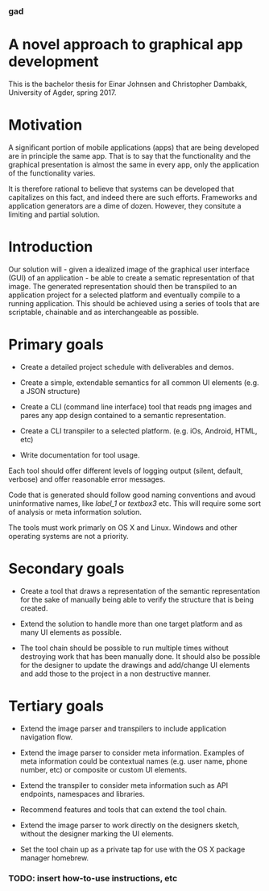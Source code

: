 ### gad
# A novel approach to graphical app development

This is the bachelor thesis for Einar Johnsen and Christopher Dambakk, University of Agder, spring 2017.

Motivation
==========

A significant portion of mobile applications (apps) that are being developed are in principle the same app. That is to say that the functionality and the graphical presentation is almost the same in every app, only the application of the functionality varies.

It is therefore rational to believe that systems can be developed that capitalizes on this fact, and indeed there are such efforts. Frameworks and application generators are a dime of dozen. However, they consitute a limiting and partial solution.

Introduction
============

Our solution will - given a idealized image of the graphical user interface (GUI) of an application - be able to create a sematic representation of that image. The generated representation should then be transpiled to an application project for a selected platform and eventually compile to a running application. This should be achieved using a series of tools that are scriptable, chainable and as interchangeable as possible.

Primary goals
=============

-   Create a detailed project schedule with deliverables and demos.

-   Create a simple, extendable semantics for all common UI elements (e.g. a JSON structure)

-   Create a CLI (command line interface) tool that reads png images and pares any app design contained to a semantic representation.

-   Create a CLI transpiler to a selected platform. (e.g. iOs, Android, HTML, etc)

-   Write documentation for tool usage.

Each tool should offer different levels of logging output (silent, default, verbose) and offer reasonable error messages.

Code that is generated should follow good naming conventions and avoud uninformative names, like *label\_1* or *textbox3* etc. This will require some sort of analysis or meta information solution.

The tools must work primarly on OS X and Linux. Windows and other operating systems are not a priority.

Secondary goals
===============

-   Create a tool that draws a representation of the semantic representation for the sake of manually being able to verify the structure that is being created.

-   Extend the solution to handle more than one target platform and as many UI elements as possible.

-   The tool chain should be possible to run multiple times without destroying work that has been manually done. It should also be possible for the designer to update the drawings and add/change UI elements and add those to the project in a non destructive manner.

Tertiary goals
==============

-   Extend the image parser and transpilers to include application navigation flow.

-   Extend the image parser to consider meta information. Examples of meta information could be contextual names (e.g. user name, phone number, etc) or composite or custom UI elements.

-   Extend the transpiler to consider meta information such as API endpoints, namespaces and libraries.

-   Recommend features and tools that can extend the tool chain.

-   Extend the image parser to work directly on the designers sketch, without the designer marking the UI elements.

-   Set the tool chain up as a private tap for use with the OS X package manager homebrew.


### TODO: insert how-to-use instructions, etc

